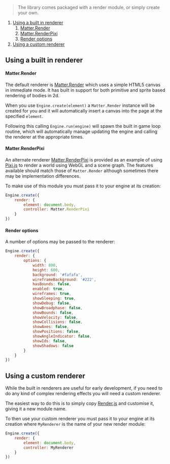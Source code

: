 > The library comes packaged with a render module, or simply create your own.

1. [Using a built in renderer](#using-a-built-in-renderer)
    1. [Matter.Render](#matterrender)
    1. [Matter.RenderPixi](#matterrenderpixi)
    1. [Render options](#render-options)
1. [Using a custom renderer](#using-a-custom-renderer)

## Using a built in renderer

#### Matter.Render

The default renderer is [Matter.Render](http://brm.io/matter-js-docs/classes/Render.html) which uses a simple HTML5 canvas in immediate mode. It has built in support for both primitive and sprite based rendering of bodies in 2d.

When you use `Engine.create(element)` a `Matter.Render` instance will be created for you and it will automatically insert a canvas into the page at the specified `element`.

Following this calling `Engine.run(engine)` will spawn the built in game loop routine, which will automatically manage updating the engine and calling the renderer at the appropriate times.

#### Matter.RenderPixi

An alternate renderer [Matter.RenderPixi](http://brm.io/matter-js-docs/classes/RenderPixi.html) is provided as an example of using [Pixi.js](http://www.pixijs.com/) to render a world using WebGL and a scene graph. The features available should match those of `Matter.Render` although sometimes there may be implementation differences.

To make use of this module you must pass it to your engine at its creation:

```js
Engine.create({
    render: {
        element: document.body,
        controller: Matter.RenderPixi
    }
})
```

#### Render options

A number of options may be passed to the renderer:

```js
Engine.create({
    render: {
        options: {
            width: 800,
            height: 600,
            background: '#fafafa',
            wireframeBackground: '#222',
            hasBounds: false,
            enabled: true,
            wireframes: true,
            showSleeping: true,
            showDebug: false,
            showBroadphase: false,
            showBounds: false,
            showVelocity: false,
            showCollisions: false,
            showAxes: false,
            showPositions: false,
            showAngleIndicator: false,
            showIds: false,
            showShadows: false
        }
    }
})
```

## Using a custom renderer

While the built in renderers are useful for early development, if you need to do any kind of complex rendering effects you will need a custom renderer.

The easiest way to do this is to simply copy [Render.js](https://github.com/liabru/matter-js/blob/master/src/render/Render.js) and customise it, giving it a new module name.

To then use your custom renderer you must pass it to your engine at its creation where `MyRenderer` is the name of your new render module:

```js
Engine.create({
    render: {
        element: document.body,
        controller: MyRenderer
    }
})
```